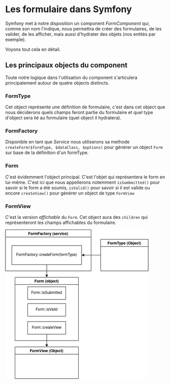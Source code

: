 # Les formulaire dans Symfony

Symfony met à notre disposition un component _FormComponent_ qui, comme son nom l'indique, nous permettra de créer des formulaires, de les valider, de les afficher, mais aussi d'hydrater des objets (nos entités par exemple).

Voyons tout cela en détail.

## Les principaux objects du component

Toute notre logique dans l'utilisation du component s'articulera principalement autour de quatre objects distincts.

### FormType

Cet object représente une définition de formulaire, c'est dans cet object que nous déciderons quels champs feront partie du formulaire et quel type d'object sera lié au formulaire (quel object il hydratera).

### FormFactory

Disponible en tant que _Service_ nous utiliserons sa methode `createForm($formType, $dataClass, $options)` pour générer un object `Form` sur base de la définition d'un formType.

### Form

C'est évidemment l'object principal. C'est l'objet qui représentera le form en lui-même. C'est ici que nous appellerons notemment `isSumbmitted()` pour savoir si le form a été soumis, `isValid()` pour savoir si il est valide ou encore `createView()` pour générer un object de type `FormView`

### FormView

C'est la version _affichable_ du `Form`. Cet object aura des `children` qui représenteront les champs affichables du formulaire.

![form-objects-flow](../assets/form-objects-flow.png)  
  
